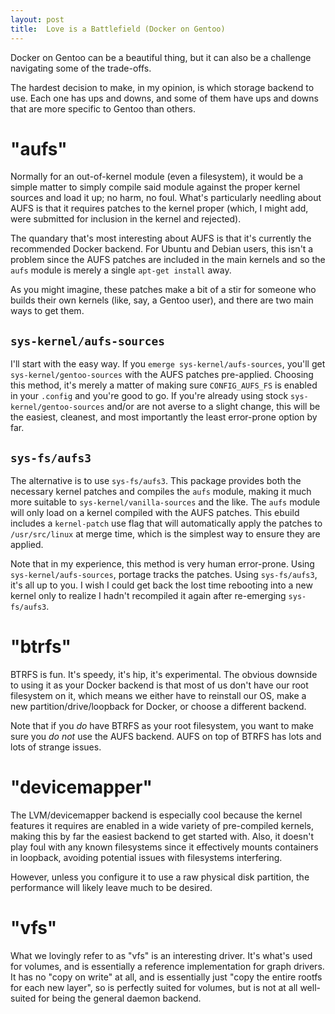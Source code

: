 ```yaml
---
layout: post
title:  Love is a Battlefield (Docker on Gentoo)
---
```


Docker on Gentoo can be a beautiful thing, but it can also be a challenge
navigating some of the trade-offs.

The hardest decision to make, in my opinion, is which storage backend to
use.  Each one has ups and downs, and some of them have ups and downs that
are more specific to Gentoo than others.

# "aufs"

Normally for an out-of-kernel module (even a filesystem), it would be a
simple matter to simply compile said module against the proper kernel
sources and load it up; no harm, no foul.  What's particularly needling
about AUFS is that it requires patches to the kernel proper (which, I might
add, were submitted for inclusion in the kernel and rejected).

The quandary that's most interesting about AUFS is that it's currently the
recommended Docker backend.  For Ubuntu and Debian users, this isn't a
problem since the AUFS patches are included in the main kernels and so the
`aufs` module is merely a single `apt-get install` away.

As you might imagine, these patches make a bit of a stir for someone who
builds their own kernels (like, say, a Gentoo user), and there are two main
ways to get them.

## `sys-kernel/aufs-sources`

I'll start with the easy way.  If you `emerge sys-kernel/aufs-sources`,
you'll get `sys-kernel/gentoo-sources` with the AUFS patches pre-applied.
Choosing this method, it's merely a matter of making sure `CONFIG_AUFS_FS`
is enabled in your `.config` and you're good to go.  If you're already using
stock `sys-kernel/gentoo-sources` and/or are not averse to a slight change,
this will be the easiest, cleanest, and most importantly the least
error-prone option by far.

## `sys-fs/aufs3`

The alternative is to use `sys-fs/aufs3`.  This package provides both the
necessary kernel patches and compiles the `aufs` module, making it much more
suitable to `sys-kernel/vanilla-sources` and the like.  The `aufs` module
will only load on a kernel compiled with the AUFS patches.  This ebuild
includes a `kernel-patch` use flag that will automatically apply the patches
to `/usr/src/linux` at merge time, which is the simplest way to ensure they
are applied.

Note that in my experience, this method is very human error-prone.  Using
`sys-kernel/aufs-sources`, portage tracks the patches.  Using
`sys-fs/aufs3`, it's all up to you.  I wish I could get back the lost time
rebooting into a new kernel only to realize I hadn't recompiled it again
after re-emerging `sys-fs/aufs3`.

# "btrfs"

BTRFS is fun.  It's speedy, it's hip, it's experimental.  The obvious
downside to using it as your Docker backend is that most of us don't have
our root filesystem on it, which means we either have to reinstall our OS,
make a new partition/drive/loopback for Docker, or choose a different
backend.

Note that if you _do_ have BTRFS as your root filesystem, you want to make
sure you _do not_ use the AUFS backend.  AUFS on top of BTRFS has lots and
lots of strange issues.

# "devicemapper"

The LVM/devicemapper backend is especially cool because the kernel features
it requires are enabled in a wide variety of pre-compiled kernels, making
this by far the easiest backend to get started with.  Also, it doesn't
play foul with any known filesystems since it effectively mounts containers
in loopback, avoiding potential issues with filesystems interfering.

However, unless you configure it to use a raw physical disk partition, the
performance will likely leave much to be desired.

# "vfs"

What we lovingly refer to as "vfs" is an interesting driver.  It's what's
used for volumes, and is essentially a reference implementation for graph
drivers.  It has no "copy on write" at all, and is essentially just "copy
the entire rootfs for each new layer", so is perfectly suited for volumes,
but is not at all well-suited for being the general daemon backend.
